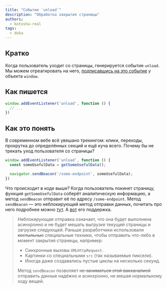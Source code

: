 ```yaml
---
title: "Событие `unload`"
description: "Обработка закрытия страницы"
authors:
  - kotosha-real
tags:
  - doka
---
```


## Кратко

Когда пользователь уходит со страницы, генерируется событие `unload`. Мы можем отреагировать на него, [подписавшись на это событие](/js/events/) у объекта `window`.

## Как пишется

```js
window.addEventListener('unload', function () {
  // ...
})
```

## Как это понять

В современном вебе всё увешано трекингом: клики, переходы, прокрутка до определённых секций и ещё куча всего. Почему бы не трекать уход пользователя со страницы?

```js
window.addEventListener('unload', function () {
  const someUsefulData = getSomeUsefulData();

  navigator.sendBeacon('/some-endpoint', someUsefulData);
})
```

Что происходит в коде выше? Когда пользователь покинет страницу, функция `getSomeUsefulData` соберёт аналитическую информацию, а метод `sendBeacon` отправит её по адресу `/some-endpoint`. Метод `sendBeacon` — это неблокирующий метод отправки данных, почитать про него подробнее можно [тут](https://w3c.github.io/beacon/). А [вот](https://caniuse.com/?search=sendbeacon) его поддержка.

> Неблокирующая отправка означает, что она будет выполнена асинхронно и не будет мешать выгрузке текущей страницы и загрузке следующей.
> Раньше разработчики использовали ~~костыльные~~ специальные техники, чтобы отправить что-либо в момент закрытия страницы, например:
> - Синхронные вызовы `XMLHttpRequest`.
> - Картинки со специальными `src` (так называемые пиксели).
> - Иногда даже создавались пустые циклы на несколько секунд.
>
> Метод `sendBeacon` позволяет ~~не заниматься этой вакханалией~~ отправить данные надёжно и асинхронно, не мешая нормальному ходу вещей.
